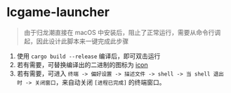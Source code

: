 # lcgame-launcher

> 由于归龙潮直接在 macOS 中安装后，阻止了正常运行，需要从命令行调起，因此设计此脚本来一键完成此步骤

1. 使用 `cargo build --release` 编译后，即可双击运行
2. 若有需要，可替换编译出的二进制的图标为 [icon](./icon.icns)
3. 若有需要，可进入 `终端 -> 偏好设置 -> 描述文件 -> shell -> 当 shell 退出时 -> 关闭窗口`，来自动关闭 `[进程已完成]` 的终端窗口。
